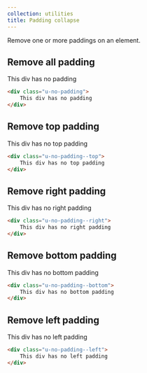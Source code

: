 ```yaml
---
collection: utilities
title: Padding collapse
---
```


Remove one or more paddings on an element.

## Remove all padding

<div class="theme__outline">
    <div class="theme__outline--inner u-no-padding">
        This div has no padding
    </div>
</div>

```html
<div class="u-no-padding">
    This div has no padding
</div>
```

## Remove top padding

<div class="theme__outline">
    <div class="theme__outline--inner u-no-padding--top">
        This div has no top padding
    </div>
</div>

```html
<div class="u-no-padding--top">
    This div has no top padding
</div>
```

## Remove right padding

<div class="theme__outline">
    <div class="theme__outline--inner u-no-padding--right">
        This div has no right padding
    </div>
</div>

```html
<div class="u-no-padding--right">
    This div has no right padding
</div>
```

## Remove bottom padding

<div class="theme__outline">
    <div class="theme__outline--inner u-no-padding--bottom">
        This div has no bottom padding
    </div>
</div>

```html
<div class="u-no-padding--bottom">
    This div has no bottom padding
</div>
```

## Remove left padding

<div class="theme__outline">
    <div class="theme__outline--inner u-no-padding--left">
        This div has no left padding
    </div>
</div>

```html
<div class="u-no-padding--left">
    This div has no left padding
</div>
```
